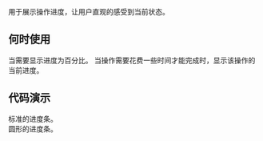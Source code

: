 用于展示操作进度，让用户直观的感受到当前状态。

## 何时使用

当需要显示进度为百分比。
当操作需要花费一些时间才能完成时，显示该操作的当前进度。

## 代码演示
<div class="grid-x grid-margin-x">
  <div class="medium-6 large-6 cell">
    <nt-example>
      <nt-example-showcase>
        <example-progress-basic></example-progress-basic>
      </nt-example-showcase>
      <nt-example-legend title="基本">标准的进度条。</nt-example-legend>
      <nt-example-code [code]="basicCode"></nt-example-code>
    </nt-example>
  </div>
  <div class="medium-6 large-6 cell">
    <nt-example>
      <nt-example-showcase>
        <example-progress-circle></example-progress-circle>
      </nt-example-showcase>
      <nt-example-legend title="circle">圆形的进度条。</nt-example-legend>
      <nt-example-code [code]="circleCode"></nt-example-code>
    </nt-example>
  </div>
</div>

<div>
  <nt-markdown [data]="api"></nt-markdown>
</div>


